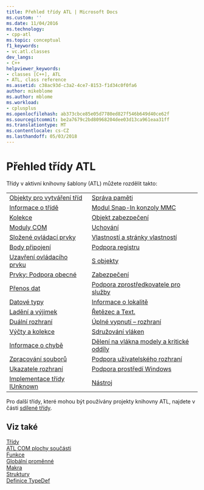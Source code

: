 ```yaml
---
title: Přehled třídy ATL | Microsoft Docs
ms.custom: ''
ms.date: 11/04/2016
ms.technology:
- cpp-atl
ms.topic: conceptual
f1_keywords:
- vc.atl.classes
dev_langs:
- C++
helpviewer_keywords:
- classes [C++], ATL
- ATL, class reference
ms.assetid: c38ac93d-c3a2-4ce7-8153-f1d34c0f0fa6
author: mikeblome
ms.author: mblome
ms.workload:
- cplusplus
ms.openlocfilehash: ab373cbce85e05d7780ed827f546b649d40ce62f
ms.sourcegitcommit: be2a7679c2bd80968204dee03d13ca961eaa31ff
ms.translationtype: MT
ms.contentlocale: cs-CZ
ms.lasthandoff: 05/03/2018
---
```

# <a name="atl-class-overview"></a>Přehled třídy ATL
Třídy v aktivní knihovny šablony (ATL) můžete rozdělit takto:  
  
|||  
|-|-|  
|[Objekty pro vytváření tříd](../atl/class-factories-classes.md)|[Správa paměti](../atl/memory-management-classes.md)|  
|[Informace o třídě](../atl/class-information-classes.md)|[Modul Snap-In konzoly MMC](../atl/mmc-snap-in-classes.md)|  
|[Kolekce](../atl/collection-classes.md)|[Objekt zabezpečení](../atl/object-safety-classes.md)|  
|[Moduly COM](../atl/com-modules-classes.md)|[Uchování](../atl/persistence-classes.md)|  
|[Složené ovládací prvky](../atl/composite-controls-classes.md)|[Vlastností a stránky vlastností](../atl/properties-and-property-pages-classes.md)|  
|[Body připojení](../atl/connection-points-classes.md)|[Podpora registru](../atl/registry-support-classes.md)|  
|[Uzavření ovládacího prvku](../atl/control-containment-classes.md)|[S objekty](../atl/running-objects-classes.md)|  
|[Prvky: Podpora obecné](../atl/controls-general-support-classes.md)|[Zabezpečení](../atl/security-classes.md)|  
|[Přenos dat](../atl/data-transfer-classes.md)|[Podpora zprostředkovatele pro služby](../atl/service-provider-support-classes.md)|  
|[Datové typy](../atl/data-types-classes.md)|[Informace o lokalitě](../atl/site-information-classes.md)|  
|[Ladění a výjimek](../atl/debugging-and-exceptions-classes.md)|[Řetězec a Text.](../atl/string-and-text-classes.md)|  
|[Duální rozhraní](../atl/dual-interfaces-classes.md)|[Úplné vypnutí – rozhraní](../atl/tear-off-interfaces-classes.md)|  
|[Výčty a kolekce](../atl/enumerators-and-collections-classes.md)|[Sdružování vláken](../atl/thread-pooling-classes.md)|  
|[Informace o chybě](../atl/error-information-classes.md)|[Dělení na vlákna modely a kritické oddíly](../atl/threading-models-and-critical-sections-classes.md)|  
|[Zpracování souborů](../atl/file-handling-classes.md)|[Podpora uživatelského rozhraní](../atl/ui-support-classes.md)|  
|[Ukazatele rozhraní](../atl/interface-pointers-classes.md)|[Podpora prostředí Windows](../atl/windows-support-classes.md)|  
|[Implementace třídy IUnknown](../atl/iunknown-implementation-classes.md)|[Nástroj](../atl/utility-classes.md)|  
  
 Pro další třídy, které mohou být používány projekty knihovny ATL, najdete v části [sdílené třídy](../atl-mfc-shared/atl-mfc-shared-classes.md).  
  
## <a name="see-also"></a>Viz také  
 [Třídy](../atl/reference/atl-classes.md)   
 [ATL COM plochy součásti](../atl/atl-com-desktop-components.md)   
 [Funkce](../atl/reference/atl-functions.md)   
 [Globální proměnné](../atl/reference/atl-global-variables.md)   
 [Makra](../atl/reference/atl-macros.md)   
 [Struktury](../atl/reference/atl-structures.md)   
 [Definice TypeDef](../atl/reference/atl-typedefs.md)

